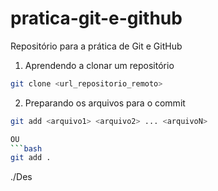 # pratica-git-e-github
Repositório para a prática de Git e GitHub
1. Aprendendo a clonar um repositório 


```bash
git clone <url_repositorio_remoto>
```



2. Preparando os arquivos para o commit 

```bash 
git add <arquivo1> <arquivo2> ... <arquivoN>

OU
```bash 
git add . 
```
./Des